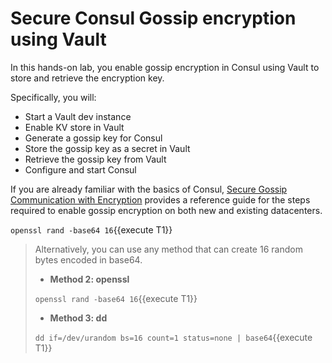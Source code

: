 # Secure Consul Gossip encryption using Vault

In this hands-on lab, you enable gossip encryption in Consul using Vault to store and retrieve the encryption key.

Specifically, you will:

- Start a Vault dev instance
- Enable KV store in Vault
- Generate a gossip key for Consul
- Store the gossip key as a secret in Vault
- Retrieve the gossip key from Vault
- Configure and start Consul


If you are already familiar with the basics of Consul, [Secure Gossip Communication with Encryption](https://learn.hashicorp.com/tutorials/consul/gossip-encryption-secure) provides a reference guide for the steps required to enable gossip encryption on both new and existing datacenters.

`openssl rand -base64 16`{{execute T1}}

> Alternatively, you can use any method that can create 16 random bytes encoded in base64.
>
> * **Method 2: openssl**
> 
> `openssl rand -base64 16`{{execute T1}}
>
> * **Method 3: dd** 
>
> `dd if=/dev/urandom bs=16 count=1 status=none | base64`{{execute T1}}
